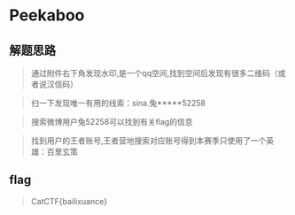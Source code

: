 # Peekaboo

## 解题思路

> 通过附件右下角发现水印,是一个qq空间,找到空间后发现有很多二维码（或者说汉信码）

> 扫一下发现唯一有用的线索：sina.兔*****52258

> 搜索微博用户兔52258可以找到有关flag的信息

> 找到用户的王者账号,王者营地搜索对应账号得到本赛季只使用了一个英雄：百里玄策

## flag

> CatCTF{bailixuance}
